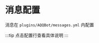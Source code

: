 # 消息配置

<!--suppress HtmlUnknownAttribute -->
<script setup>
import ConfigViewer from "../../../components/ConfigViewer.vue";
import { data } from "../../../config-spec/message/zh.data.mts";
</script>

消息在 `plugins/AQQBot/messages.yml` 内配置

:::tip
点击配置行查看具体说明
:::

<ConfigViewer :data=data name="messages.yml"></ConfigViewer>